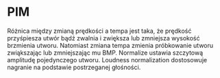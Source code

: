 # PIM
Różnica między zmianą prędkości a tempa jest taka, że prędkość przyśpiesza utwór bądź zwalnia i zwiększa lub zmniejsza wysokość brzmienia utworu. 
Natomiast zmiana tempa zmienia próbkowanie utworu zwiąkszając lub zmniejszając mu BMP.
Normalize ustawia szczytową amplitudę pojedynczego utworu.
Loudness normalization dostosowuje nagranie na podstawie postrzeganej głośności.
